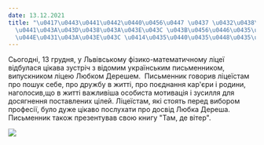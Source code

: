```yaml
---
date: 13.12.2021
title: "\u0417\u0443\u0441\u0442\u0440\u0456\u0447 \u0437 \u0432\u0438\u043F\u0443\
  \u0441\u043A\u043D\u0438\u043A\u043E\u043C \u043B\u0456\u0446\u0435\u044E \u041B\
  \u044E\u0431\u043A\u043E\u043C \u0414\u0435\u0440\u0435\u0448\u0435\u043C"
---
```

Сьогодні, 13 грудня, у Львівському фізико-математичному ліцеї відбулася цікава зустріч з відомим українським письменником, випускником ліцею Любком Дерешем.  Письменник говорив ліцеїстам про пошук себе, про дружбу в житті, про поєднання кар'єри і родини, наголосив,що в житті важливіша особиста мотивація і зусилля для досягнення поставлених цілей. Ліцеїстам, які стоять перед вибором професії, було дуже цікаво послухати про досвід Любка Дереша. Письменник також презентував свою книгу "Там, де вітер".

![](/files/зустріч-з-випускнико-любко-дереш.jpg)